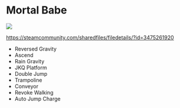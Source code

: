 # Mortal Babe

![](https://images.steamusercontent.com/ugc/16565697233261947235/EF9472615824FC9D752CC72FA524266CEB4682B5/)

https://steamcommunity.com/sharedfiles/filedetails/?id=3475261920

- Reversed Gravity
- Ascend
- Rain Gravity
- JKQ Platform
- Double Jump
- Trampoline
- Conveyor
- Revoke Walking
- Auto Jump Charge
